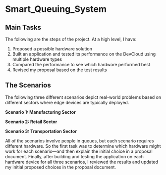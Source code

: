 # Smart_Queuing_System

## Main Tasks
The following are the steps of the project. At a high level, I have:

1. Proposed a possible hardware solution
2. Built an application and tested its performance on the DevCloud using multiple hardware types
3. Compared the performance to see which hardware performed best
4. Revised my proposal based on the test results

## The Scenarios
The following three different scenarios depict real-world problems based on different sectors where edge devices are typically deployed.

**Scenario 1: Manufacturing Sector**

**Scenario 2: Retail Sector**

**Scenario 3: Transportation Sector**

All of the scenarios involve people in queues, but each scenario requires different hardware. So the first task was to determine which hardware might work for each scenario—and then explain the initial choice in a proposal document.
Finally, after building and testing the application on each hardware device for all three scenarios, I reviewed the results and updated my initial proposed choices in the proposal document.
